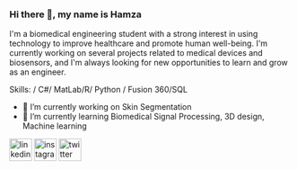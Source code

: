 ### Hi there 👋, my name is Hamza
I'm a biomedical engineering student with a strong interest in using technology to improve healthcare and promote human well-being. I'm currently working on several projects related to medical devices and biosensors, and I'm always looking for new opportunities to learn and grow as an engineer.

Skills:  / C#/ MatLab/R/ Python / Fusion 360/SQL

- 🔭 I’m currently working on Skin Segmentation 
- 🌱 I’m currently learning Biomedical Signal Processing, 3D design, Machine learning 


[<img src='https://cdn.jsdelivr.net/npm/simple-icons@3.0.1/icons/linkedin.svg' alt='linkedin' height='40'>](https://www.linkedin.com/in/muhammad-hamza-insaf-b752a9228/)  [<img src='https://cdn.jsdelivr.net/npm/simple-icons@3.0.1/icons/instagram.svg' alt='instagram' height='40'>](https://www.instagram.com/hamzainsaf10/)  [<img src='https://cdn.jsdelivr.net/npm/simple-icons@3.0.1/icons/twitter.svg' alt='twitter' height='40'>](https://twitter.com/mhamzainsaf)  

